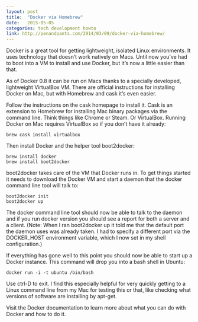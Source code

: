 ```yaml
---
layout: post
title:  "Docker via Homebrew"
date:   2015-05-05
categories: tech development howto
link: http://penandpants.com/2014/03/09/docker-via-homebrew/
---
```


Docker is a great tool for getting lightweight, isolated Linux environments. It uses technology that doesn’t work natively on Macs. Until now you’ve had to boot into a VM to install and use Docker, but it’s now a little easier than that.

As of Docker 0.8 it can be run on Macs thanks to a specially developed, lightweight VirtualBox VM. There are official instructions for installing Docker on Mac, but with Homebrew and cask it’s even easier.

Follow the instructions on the cask homepage to install it. Cask is an extension to Homebrew for installing Mac binary packages via the command line. Think things like Chrome or Steam. Or VirtualBox. Running Docker on Mac requires VirtualBox so if you don’t have it already:

    brew cask install virtualbox


Then install Docker and the helper tool boot2docker:

    brew install docker
    brew install boot2docker


boot2docker takes care of the VM that Docker runs in. To get things started it needs to download the Docker VM and start a daemon that the docker command line tool will talk to:

    boot2docker init
    boot2docker up

The docker command line tool should now be able to talk to the daemon and if you run docker version you should see a report for both a server and a client. (Note: When I ran boot2docker up it told me that the default port the daemon uses was already taken. I had to specify a different port via the DOCKER_HOST environment variable, which I now set in my shell configuration.)

If everything has gone well to this point you should now be able to start up a Docker instance. This command will drop you into a bash shell in Ubuntu:

    docker run -i -t ubuntu /bin/bash

Use ctrl-D to exit. I find this especially helpful for very quickly getting to a Linux command line from my Mac for testing this or that, like checking what versions of software are installing by apt-get.

Visit the Docker documentation to learn more about what you can do with Docker and how to do it.